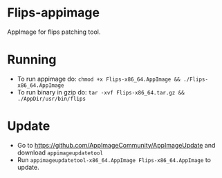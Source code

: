 # Flips-appimage
AppImage for flips patching tool.

# Running
* To run appimage do: `chmod +x Flips-x86_64.AppImage && ./Flips-x86_64.AppImage`
* To run binary in gzip do: `tar -xvf Flips-x86_64.tar.gz && ./AppDir/usr/bin/flips`

# Update
* Go to https://github.com/AppImageCommunity/AppImageUpdate and download `appimageupdatetool`
* Run `appimageupdatetool-x86_64.AppImage Flips-x86_64.AppImage` to update.
